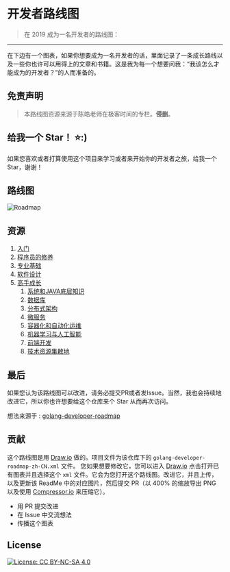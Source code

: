 # 开发者路线图

> 在 2019 成为一名开发者的路线图：

------

在下边有一个图表，如果你想要成为一名开发者的话，里面记录了一条成长路线以及一些你也许可以用得上的文章和书籍。这是我为每一个想要问我：“我该怎么才能成为的开发者？”的人而准备的。

## **免责声明**

> 本路线图资源来源于陈皓老师在极客时间的专栏。**侵删**。

## 给我一个 Star！ :star::)

如果您喜欢或者打算使用这个项目来学习或者来开始你的开发者之旅，给我一个 Star，谢谢！

## 路线图

![Roadmap](./developer-roadmap.png)

## 资源

1. [入门](./入门.md)
2. [程序员的修养](./程序员的修养.md)
3. [专业基础](./专业基础.md)
4. [软件设计](./软件设计.md)
5. [高手成长](./)
   1. [系统和JAVA底层知识](./系统和JAVA底层知识.md)
   2. [数据库](./数据库.md)
   3. [分布式架构](./分布式架构.md)
   4. [微服务](./微服务.md)
   5. [容器化和自动化运维](./容器化和自动化运维.md)
   6. [机器学习与人工智能](./机器学习与人工智能.md)
   7. [前端开发](./前端开发.md)
   8. [技术资源集散地](./技术资源集散地.md)

## 最后

如果您认为该路线图可以改进，请务必提交PR或者发Issue。当然，我也会持续地改进它，所以你也许想要给这个仓库来个 Star 从而再次访问。

想法来源于 : [golang-developer-roadmap](https://github.com/Alikhll/golang-developer-roadmap)

## 贡献

这个路线图是用 [Draw.io](https://www.draw.io/) 做的。项目文件为该仓库下的 `golang-developer-roadmap-zh-CN.xml` 文件。 您如果想要修改它，您可以进入 [Draw.io](https://www.draw.io/) 点击打开已有图表并且选择这个 `xml` 文件。它会为您打开这个路线图。改进它，并且上传，以及更新该 ReadMe 中的对应图片，然后提交 PR（以 400% 的缩放导出 PNG 以及使用 [Compressor.io](https://compressor.io/compress) 来压缩它）。

- 用 PR 提交改进
- 在 Issue 中交流想法
- 传播这个图表

## License

[![License: CC BY-NC-SA 4.0](https://img.shields.io/badge/License-CC%20BY--NC--SA%204.0-lightgrey.svg)](https://creativecommons.org/licenses/by-nc-sa/4.0/)
